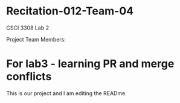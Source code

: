 # Recitation-012-Team-04
CSCI 3308 Lab 2

Project Team Members: 

# For lab3 - learning PR and merge conflicts

This is our project and I am editing the READme.

